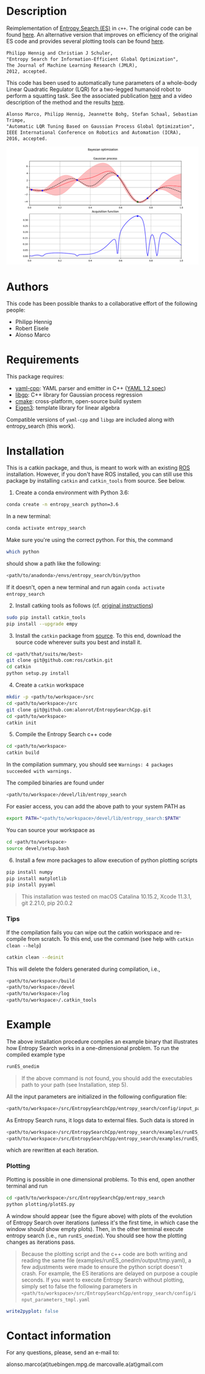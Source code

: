 Description
=========
Reimplementation of [Entropy Search (ES)](http://www.jmlr.org/papers/volume13/hennig12a/hennig12a.pdf) in `c++`. The original code can be found [here](https://github.com/ProbabilisticNumerics/entropy-search). An alternative version that improves on efficiency of the original ES code and provides several plotting tools can be found [here](https://github.com/alonrot/userES).

	Philipp Hennig and Christian J Schuler,
	"Entropy Search for Information-Efficient Global Optimization", 
	The Journal of Machine Learning Research (JMLR),
	2012, accepted.

This code has been used to automatically tune parameters of a whole-body Linear Quadratic Regulator (LQR) for a two-legged humanoid robot to perform a squatting task. See the associated publication [here](https://arxiv.org/abs/1605.01950) and a video description of the method and the results [here](https://youtu.be/udJAK60IWEc).

	Alonso Marco, Philipp Hennig, Jeannette Bohg, Stefan Schaal, Sebastian Trimpe,
	"Automatic LQR Tuning Based on Gaussian Process Global Optimization", 
	IEEE International Conference on Robotics and Automation (ICRA),
	2016, accepted.

![ES_inter_stage](./pics/ES_inter_stage.png)

Authors
=======
This code has been possible thanks to a collaborative effort of the following people:
* Philipp Hennig
* Robert Eisele
* Alonso Marco

Requirements
============
This package requires:
* [yaml-cpp](https://codedocs.xyz/jbeder/yaml-cpp.svg): YAML parser and emitter in C++ ([YAML 1.2 spec](http://www.yaml.org/spec/1.2/spec.html))
* [libgp](https://github.com/mblum/libgp): C++ library for Gaussian process regression
* [cmake](http://www.cmake.org/): cross-platform, open-source build system
* [Eigen3](http://eigen.tuxfamily.org/): template library for linear algebra

Compatible versions of `yaml-cpp` and `libgp` are included along with entropy_search (this work).

Installation
============
This is a catkin package, and thus, is meant to work with an existing [ROS](https://www.ros.org/) installation. However, if you don't have ROS installed, you can still use this package by installing `catkin` and `catkin_tools` from source. See below.

1. Create a conda environment with Python 3.6:
```bash
conda create -n entropy_search python=3.6
```
In a new terminal:
```bash
conda activate entropy_search
```
Make sure you're using the correct python. For this, the command
```bash
which python
```
should show a path like the following:
```bash
<path/to/anadonda>/envs/entropy_search/bin/python
```
If it doesn't, open a new terminal and run again `conda activate entropy_search`

2. Install catking tools as follows (cf. [original instructions](https://catkin-tools.readthedocs.io/en/latest/installing.html))
```bash
sudo pip install catkin_tools
pip install --upgrade empy
```

3. Install the `catkin` package from [source](https://github.com/ros/catkin). To this end, download the source code wherever suits you best and install it.
```bash
cd <path/that/suits/me/best>
git clone git@github.com:ros/catkin.git
cd catkin
python setup.py install
```

4. Create a `catkin` workspace
```bash
mkdir -p <path/to/workspace>/src
cd <path/to/workspace>/src
git clone git@github.com:alonrot/EntropySearchCpp.git
cd <path/to/workspace>
catkin init
```

5. Compile the Entropy Search c++ code
```bash
cd <path/to/workspace>
catkin build
```
In the compilation summary, you should see `Warnings: 4 packages succeeded with warnings.`

The compiled binaries are found under
```bash
<path/to/workspace>/devel/lib/entropy_search
```
<!-- However, with `catkin`  you don't need to ever worry about looking inside such folder. Instead, you have easier access to the generated `products` (cf. [see doc](https://catkin-tools.readthedocs.io/en/latest/quick_start.html#loading-the-workspace-environment)). To grant such access, you need to source the workspace:
```bash
cd <path/to/workspace>
source devel/setup.bash
```
Then, any compiled binaries can be executed from any local path.
> The workspace cannot be sourced if the first compilation was unsuccessful. You need to compile successfully at least once for the file `<path/to/workspace>/devel/setup.bash` to exist. -->
For easier access, you can add the above path to your system PATH as
```bash
export PATH="<path/to/workspace>/devel/lib/entropy_search:$PATH"
```

You can source your workspace as
```bash
cd <path/to/workspace>
source devel/setup.bash
```
6. Install a few more packages to allow execution of python plotting scripts
```bash
pip install numpy
pip install matplotlib
pip install pyyaml
```
> This installation was tested on macOS Catalina 10.15.2, Xcode 11.3.1, git 2.21.0, pip 20.0.2

### Tips
If the compilation fails you can wipe out the catkin workspace and re-compile from scratch. To this end, use the command (see help with `catkin clean --help`)
```bash
catkin clean --deinit
```
This will delete the folders generated during compilation, i.e., 
```bash
<path/to/workspace>/build
<path/to/workspace>/devel
<path/to/workspace>/log
<path/to/workspace>/.catkin_tools
```

Example
=======
The above installation procedure compiles an example binary that illustrates how Entropy Search works in a one-dimensional problem. To run the compiled example type
```bash
runES_onedim
```
> If the above command is not found, you should add the executables path to your path (see Installation, step 5).

All the input parameters are initialized in the following configuration file:
```bash
<path/to/workspace>/src/EntropySearchCpp/entropy_search/config/input_parameters_tmpl.yaml
```

As Entropy Search runs, it logs data to external files. Such data is stored in
```bash
<path/to/workspace>/src/EntropySearchCpp/entropy_search/examples/runES_onedim/output/progress_log.yaml
<path/to/workspace>/src/EntropySearchCpp/entropy_search/examples/runES_onedim/output/tmp.yaml
```
which are rewritten at each iteration.

### Plotting
Plotting is possible in one dimensional problems. To this end, open another terminal and run
```bash
cd <path/to/workspace>/src/EntropySearchCpp/entropy_search
python plotting/plotES.py
```
A window should appear (see the figure above) with plots of the evolution of Entropy Search over iterations (unless it's the first time, in which case the window should show empty plots). Then, in the other terminal execute entropy search (i.e., run `runES_onedim`). You should see how the plotting changes as iterations pass.

> Because the plotting script and the c++ code are both writing and reading the same file (examples/runES_onedim/output/tmp.yaml), a few adjustments were made to ensure the python script doesn't crash. For example, the ES iterations are delayed on purpose a couple seconds. If you want to execute Entropy Search without plotting, simply set to false the following parameters in `<path/to/workspace>/src/EntropySearchCpp/entropy_search/config/input_parameters_tmpl.yaml`
```yaml
write2pyplot: false
```

Contact information
===================
For any questions, please, send an e-mail to: 

   alonso.marco(at)tuebingen.mpg.de
   marcovalle.a(at)gmail.com